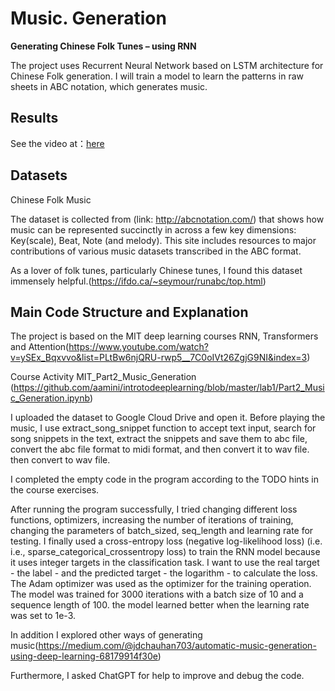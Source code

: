  # **Music. Generation** #

**Generating Chinese Folk Tunes – using RNN** 

The project uses Recurrent Neural Network based on LSTM architecture for Chinese Folk generation. I will train a model to learn the patterns in raw sheets in ABC notation, which generates music.

## **Results** ##

See the video at：[here]()

## Datasets ##

Chinese Folk Music

The dataset is collected from (link: http://abcnotation.com/) that shows how music can be represented succinctly in across a few key dimensions: Key(scale), Beat, Note (and melody). This site includes resources to major contributions of various music datasets transcribed in the ABC format.

As a lover of folk tunes, particularly Chinese tunes, I found this dataset immensely helpful.(https://ifdo.ca/~seymour/runabc/top.html)

## Main Code Structure and Explanation ##

The project is based on the MIT deep learning courses RNN, Transformers and Attention(https://www.youtube.com/watch?v=ySEx_Bqxvvo&list=PLtBw6njQRU-rwp5__7C0oIVt26ZgjG9NI&index=3)

Course Activity MIT_Part2_Music_Generation (https://github.com/aamini/introtodeeplearning/blob/master/lab1/Part2_Music_Generation.ipynb) 

I uploaded the dataset to Google Cloud Drive and open it. Before playing the music, I use extract_song_snippet function to accept text input, search for song snippets in the text, extract the snippets and save them to abc file, convert the abc file format to midi format, and then convert it to wav file. then convert to wav file.

I completed the empty code in the program according to the TODO hints in the course exercises. 

After running the program successfully, I tried changing different loss functions, optimizers, increasing the number of iterations of training, changing the parameters of batch_sized, seq_length and learning rate for testing. I finally used a cross-entropy loss (negative log-likelihood loss) (i.e. i.e., sparse_categorical_crossentropy loss) to train the RNN model because it uses integer targets in the classification task. I want to use the real target - the label - and the predicted target - the logarithm - to calculate the loss. The Adam optimizer was used as the optimizer for the training operation. The model was trained for 3000 iterations with a batch size of 10 and a sequence length of 100. the model learned better when the learning rate was set to 1e-3.

In addition I explored other ways of generating music(https://medium.com/@jdchauhan703/automatic-music-generation-using-deep-learning-68179914f30e)

Furthermore, I asked ChatGPT for help to improve and debug the code.












